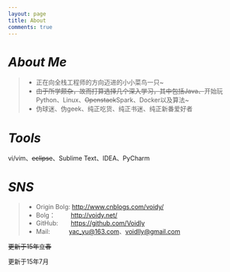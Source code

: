 ```yaml
---
layout: page
title: About
comments: true
---
```



# *About Me*	
> * 正在向全栈工程师的方向迈进的小小菜鸟一只~
> * ~~由于所学颇杂，故而打算选择几个深入学习，其中包括Java、~~开始玩Python、Linux、~~Openstack~~Spark、Docker以及算法~
> * 伪球迷、伪geek、纯正吃货、纯正书迷、纯正新番爱好者



# *Tools*

vi/vim、~~eclipse~~、Sublime Text、IDEA、PyCharm


# *SNS*
> * Origin Bolg: <http://www.cnblogs.com/voidy/>
> * Bolg：&emsp;&emsp;&ensp;<http://voidy.net/>
> * GitHub: &emsp;&ensp; <https://github.com/Voidly>
> * Mail: 	&emsp;&emsp;&ensp; <yac_yu@163.com>、<voidlly@gmail.com>


 ~~更新于15年立春~~
 
 更新于15年7月
